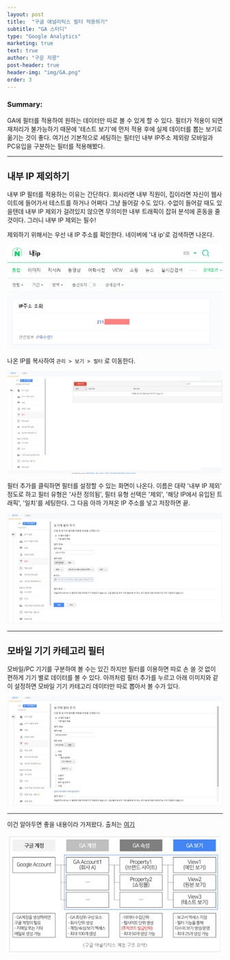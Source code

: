 ```yaml
---
layout: post
title:  "구글 애널리틱스 필터 적용하기"
subtitle: "GA 스터디"
type: "Google Analytics"
marketing: true
text: true
author: "구운 자몽"
post-header: true
header-img: "img/GA.png"
order: 3
---
```

### Summary:
GA에 필터를 적용하여 원하는 데이터만 따로 볼 수 있게 할 수 있다. 필터가 적용이 되면 재처리가 불가능하기 때문에 '테스트 보기'에 먼저 적용 후에 실제 데이터를 뽑는 보기로 옮기는 것이 좋다. 여기선 기본적으로 세팅하는 필터인 내부 IP주소 제외랑 모바일과 PC유입을 구분하는 필터를 적용해봤다.

---

## 내부 IP 제외하기

내부 IP 필터를 적용하는 이유는 간단하다. 회사라면 내부 직원이, 집이라면 자신이 웹사이트에 들어가서 테스트를 하거나 어쩌다 그냥 들어갈 수도 있다. 수없이 들어갈 때도 있을텐데 내부 IP 제외가 걸려있지 않으면 무의미한 내부 트래픽이 잡혀 분석에 혼동을 줄 것이다. 그러니 내부 IP 제외는 필수! 

제외하기 위해서는 우선 내 IP 주소를 확인한다. 네이버에 '내 ip'로 검색하면 나온다.

![ga_ip](img/GA_ip.png)

나온 IP를 복사하여 ```관리 > 보기 > 필터``` 로 이동한다. 

![ga_filter_2](img/GA_filter_1.png)

필터 추가를 클릭하면 필터를 설정할 수 있는 화면이 나온다. 이름은 대략 '내부 IP 제외' 정도로 하고 필터 유형은 '사전 정의됨', 필터 유형 선택은 '제외', '해당 IP에서 유입된 트래픽', '일치'를 세팅한다. 그 다음 아까 가져온 IP 주소를 넣고 저장하면 끝.

![ga_filter_2](img/GA_filter_2.png)

---

## 모바일 기기 카테고리 필터

모바일/PC 기기를 구분하여 볼 수는 있긴 하지만 필터를 이용하면 따로 손 쓸 것 없이 편하게 기기 별로 데이터를 볼 수 있다. 아까처럼 필터 추가를 누르고 아래 이미지와 같이 설정하면 모바일 기기 카테고리 데이터만 따로 뽑아서 볼 수가 있다.

![ga_filter_3](img/GA_filter_3.png)

---

이건 알아두면 좋을 내용이라 가져왔다. 출처는 [여기](https://analyticsmarketing.co.kr/digital-analytics/google-analytics-basics/2313/)

![ga_filter_4](img/GA_filter_4.png)
